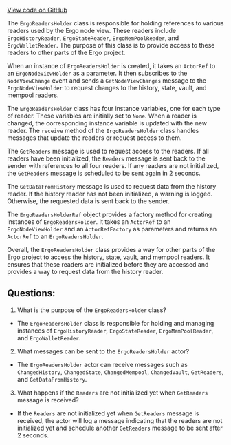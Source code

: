 [View code on GitHub](https://github.com/ergoplatform/ergo/src/main/scala/org/ergoplatform/nodeView/ErgoReadersHolder.scala)

The `ErgoReadersHolder` class is responsible for holding references to various readers used by the Ergo node view. These readers include `ErgoHistoryReader`, `ErgoStateReader`, `ErgoMemPoolReader`, and `ErgoWalletReader`. The purpose of this class is to provide access to these readers to other parts of the Ergo project.

When an instance of `ErgoReadersHolder` is created, it takes an `ActorRef` to an `ErgoNodeViewHolder` as a parameter. It then subscribes to the `NodeViewChange` event and sends a `GetNodeViewChanges` message to the `ErgoNodeViewHolder` to request changes to the history, state, vault, and mempool readers.

The `ErgoReadersHolder` class has four instance variables, one for each type of reader. These variables are initially set to `None`. When a reader is changed, the corresponding instance variable is updated with the new reader. The `receive` method of the `ErgoReadersHolder` class handles messages that update the readers or request access to them.

The `GetReaders` message is used to request access to the readers. If all readers have been initialized, the `Readers` message is sent back to the sender with references to all four readers. If any readers are not initialized, the `GetReaders` message is scheduled to be sent again in 2 seconds.

The `GetDataFromHistory` message is used to request data from the history reader. If the history reader has not been initialized, a warning is logged. Otherwise, the requested data is sent back to the sender.

The `ErgoReadersHolderRef` object provides a factory method for creating instances of `ErgoReadersHolder`. It takes an `ActorRef` to an `ErgoNodeViewHolder` and an `ActorRefFactory` as parameters and returns an `ActorRef` to an `ErgoReadersHolder`.

Overall, the `ErgoReadersHolder` class provides a way for other parts of the Ergo project to access the history, state, vault, and mempool readers. It ensures that these readers are initialized before they are accessed and provides a way to request data from the history reader.
## Questions: 
 1. What is the purpose of the `ErgoReadersHolder` class?
- The `ErgoReadersHolder` class is responsible for holding and managing instances of `ErgoHistoryReader`, `ErgoStateReader`, `ErgoMemPoolReader`, and `ErgoWalletReader`.

2. What messages can be sent to the `ErgoReadersHolder` actor?
- The `ErgoReadersHolder` actor can receive messages such as `ChangedHistory`, `ChangedState`, `ChangedMempool`, `ChangedVault`, `GetReaders`, and `GetDataFromHistory`.

3. What happens if the `Readers` are not initialized yet when `GetReaders` message is received?
- If the `Readers` are not initialized yet when `GetReaders` message is received, the actor will log a message indicating that the readers are not initialized yet and schedule another `GetReaders` message to be sent after 2 seconds.